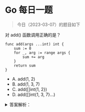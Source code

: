 # Go 每日一题

> 今日（2023-03-07）的题目如下

对 add() 函数调用正确的是？

```golang
func add(args ...int) int {
	sum := 0
	for _, arg := range args {
		sum += arg
	}
	return sum
}
```

- A. add(1, 2)
- B. add(1, 3, 7)
- C. add([]int{1, 2})
- D. add([]int{1, 3, 7}...)

<details>
<summary>答案解析：</summary>
<div>

参考答案及解析：ABD。

知识点：可变函数。

</div>
</details>
